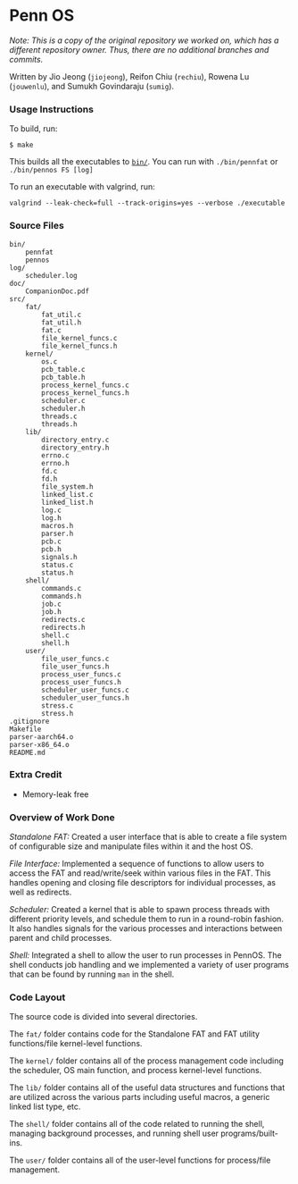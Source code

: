 # Penn OS

*Note: This is a copy of the original repository we worked on, which has a different repository owner. Thus, there are no additional branches and commits.*

Written by Jio Jeong (`jiojeong`), Reifon Chiu (`rechiu`), Rowena Lu (`jouwenlu`), and Sumukh Govindaraju (`sumig`).

### Usage Instructions

To build, run:

```
$ make
```

This builds all the executables to [`bin/`](bin/). You can run with `./bin/pennfat` or `./bin/pennos FS [log]`

To run an executable with valgrind, run:

```
valgrind --leak-check=full --track-origins=yes --verbose ./executable
```

### Source Files
```
bin/
	pennfat
	pennos 
log/
	scheduler.log
doc/
	CompanionDoc.pdf
src/
	fat/
		fat_util.c
		fat_util.h
		fat.c
		file_kernel_funcs.c
		file_kernel_funcs.h
	kernel/
		os.c
		pcb_table.c
		pcb_table.h
		process_kernel_funcs.c
		process_kernel_funcs.h
		scheduler.c
		scheduler.h
		threads.c
		threads.h
	lib/
		directory_entry.c
		directory_entry.h
		errno.c
		errno.h
		fd.c
		fd.h
		file_system.h
		linked_list.c
		linked_list.h
		log.c
		log.h
		macros.h
		parser.h
		pcb.c
		pcb.h
		signals.h
		status.c
		status.h
	shell/
		commands.c
		commands.h
		job.c
		job.h
		redirects.c
		redirects.h
		shell.c
		shell.h
	user/
		file_user_funcs.c
		file_user_funcs.h
		process_user_funcs.c
		process_user_funcs.h
		scheduler_user_funcs.c
		scheduler_user_funcs.h
		stress.c
		stress.h
.gitignore
Makefile
parser-aarch64.o
parser-x86_64.o
README.md
```

### Extra Credit
- Memory-leak free

### Overview of Work Done
*Standalone FAT:*
Created a user interface that is able to create a file system of configurable size and manipulate files within it and the host OS.

*File Interface:*
Implemented a sequence of functions to allow users to access the FAT and read/write/seek within various files in the FAT. This handles opening and closing file descriptors for individual processes, as well as redirects.

*Scheduler:*
Created a kernel that is able to spawn process threads with different priority levels, and schedule them to run in a round-robin fashion. It also handles signals for the various processes and interactions between parent and child processes.

*Shell:*
Integrated a shell to allow the user to run processes in PennOS. The shell conducts job handling and we implemented a variety of user programs that can be found by running `man` in the shell.

### Code Layout
The source code is divided into several directories.

The `fat/` folder contains code for the Standalone FAT and FAT utility functions/file kernel-level functions.

The `kernel/` folder contains all of the process management code including the scheduler, OS main function, and process kernel-level functions.

The `lib/` folder contains all of the useful data structures and functions that are utilized across the various parts including useful macros, a generic linked list type, etc.

The `shell/` folder contains all of the code related to running the shell, managing background processes, and running shell user programs/built-ins.

The `user/` folder contains all of the user-level functions for process/file management.
